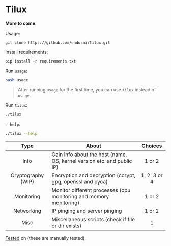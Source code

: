 # Tilux

**More to come.**

Usage:

```
git clone https://github.com/endormi/tilux.git
```

Install requirements:

```
pip install -r requirements.txt
```

Run `usage`:

```bash
bash usage
```

> After running `usage` for the first time, you can use `tilux` instead of `usage`.

Run `tilux`:

```bash
./tilux
```

`--help`:

```bash
./tilux --help
```

Type | About | Choices
:------:|-----------|:------:
Info | Gain info about the host (name, OS, kernel version etc. and public IP) | 1 or 2
Cryptography (WIP) | Encryption and decryption (ccrypt, gpg, openssl and pyca) | 1, 2, 3 or 4 
Monitoring | Monitor different processes (cpu monitoring and memory monitoring) | 1 or 2
Networking | IP pinging and server pinging | 1 or 2
Misc | Miscellaneous scripts (check if file or dir exists) | 1

[Tested](TESTED_ON.md) on (these are manually tested).
